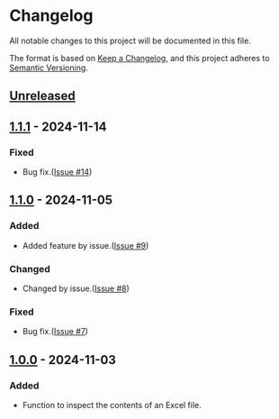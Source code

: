 # Changelog
All notable changes to this project will be documented in this file.

The format is based on [Keep a Changelog](https://keepachangelog.com/en/1.0.0/),
and this project adheres to [Semantic Versioning](https://semver.org/spec/v2.0.0.html).

## [Unreleased]

## [1.1.1] - 2024-11-14

### Fixed
- Bug fix.([Issue #14](https://github.com/overdrive1708/ExcelFileInspector/issues/14))

## [1.1.0] - 2024-11-05

### Added
- Added feature by issue.([Issue #9](https://github.com/overdrive1708/ExcelFileInspector/issues/9))

### Changed
- Changed by issue.([Issue #8](https://github.com/overdrive1708/ExcelFileInspector/issues/8))

### Fixed
- Bug fix.([Issue #7](https://github.com/overdrive1708/ExcelFileInspector/issues/7))

## [1.0.0] - 2024-11-03

### Added
- Function to inspect the contents of an Excel file.

[Unreleased]: https://github.com/overdrive1708/ExcelFileInspector
[1.1.1]: https://github.com/overdrive1708/ExcelFileInspector/releases/tag/v1.1.1
[1.1.0]: https://github.com/overdrive1708/ExcelFileInspector/releases/tag/v1.1.0
[1.0.0]: https://github.com/overdrive1708/ExcelFileInspector/releases/tag/v1.0.0
